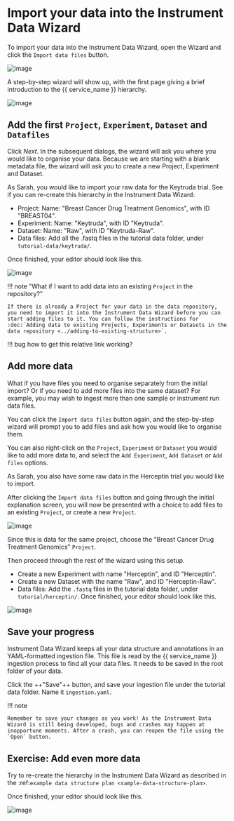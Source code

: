 # Import your data into the Instrument Data Wizard

To import your data into the Instrument Data Wizard, open the Wizard and click the `Import data files` button.

![image](../../assets/import-1.png)

A step-by-step wizard will show up, with the first page giving a brief introduction to the {{ service_name }} hierarchy.

![image](../../assets/import-2.png)

## Add the first `Project`, `Experiment`, `Dataset` and `Datafiles`

Click *Next*. In the subsequent dialogs, the wizard will ask you where you would like to organise your data. Because we are starting with a blank metadata file, the wizard will ask you to create a new Project, Experiment and Dataset. 

As Sarah, you would like to import your raw data for the Keytruda trial. See if you can re-create this hierarchy in the Instrument Data Wizard:

* Project: Name: "Breast Cancer Drug Treatment Genomics", with ID "BREAST04".
* Experiment: Name: "Keytruda", with ID "Keytruda".
* Dataset: Name: "Raw", with ID "Keytruda-Raw".
* Data files: Add all the .fastq files in the tutorial data folder, under `tutorial-data/keytruda/`.

Once finished, your editor should look like this.

![image](../../assets/import-3.png)

!!! note "What if I want to add data into an existing `Project` in the repository?"

    If there is already a Project for your data in the data repository, you need to import it into the Instrument Data Wizard before you can start adding files to it. You can follow the instructions for :doc:`Adding data to existing Projects, Experiments or Datasets in the data repository <../adding-to-existing-structure>`.

!!! bug
    how to get this relative link working?

## Add more data

What if you have files you need to organise separately from the initial import? Or if you need to add more files into the same dataset? For example, you may wish to ingest more than one sample or instrument run data files.

You can click the `Import data files` button again, and the step-by-step wizard will prompt you to add files and ask how you would like to organise them.

You can also right-click on the `Project`, `Experiment` or `Dataset` you would like to add more data to, and select the `Add Experiment`, `Add Dataset` or `Add files` options.

As Sarah, you also have some raw data in the Herceptin trial you would like to import. 

After clicking the `Import data files` button and going through the initial explanation screen, you will now be presented with a choice to add files to an existing `Project`, or create a new `Project`. 

![image](../../assets/import-4.png)

Since this is data for the same project, choose the "Breast Cancer Drug Treatment Genomics" `Project`.

Then proceed through the rest of the wizard using this setup.

* Create a new Experiment with name "Herceptin", and ID "Herceptin".
* Create a new Dataset with the name "Raw", and ID "Herceptin-Raw".
*  Data files: Add the `.fastq` files in the tutorial data folder, under `tutorial/herceptin/`.
Once finished, your editor should look like this.

![image](../../assets/import-5.png)

## Save your progress

Instrument Data Wizard keeps all your data structure and annotations in an YAML-formatted ingestion file. This file is read by the {{ service_name }} ingestion process to find all your data files. It needs to be saved in the root folder of your data.

Click the ++"Save"++ button, and save your ingestion file under the tutorial data folder. Name it `ingestion.yaml`. 

!!! note
    
    Remember to save your changes as you work! As the Instrument Data Wizard is still being developed, bugs and crashes may happen at inopportune moments. After a crash, you can reopen the file using the `Open` button.



## Exercise: Add even more data


Try to re-create the hierarchy in the Instrument Data Wizard as described in the :ref:`example data structure plan <sample-data-structure-plan>`.

Once finished, your editor should look like this.

![image](../../assets/import-exercise.png)

